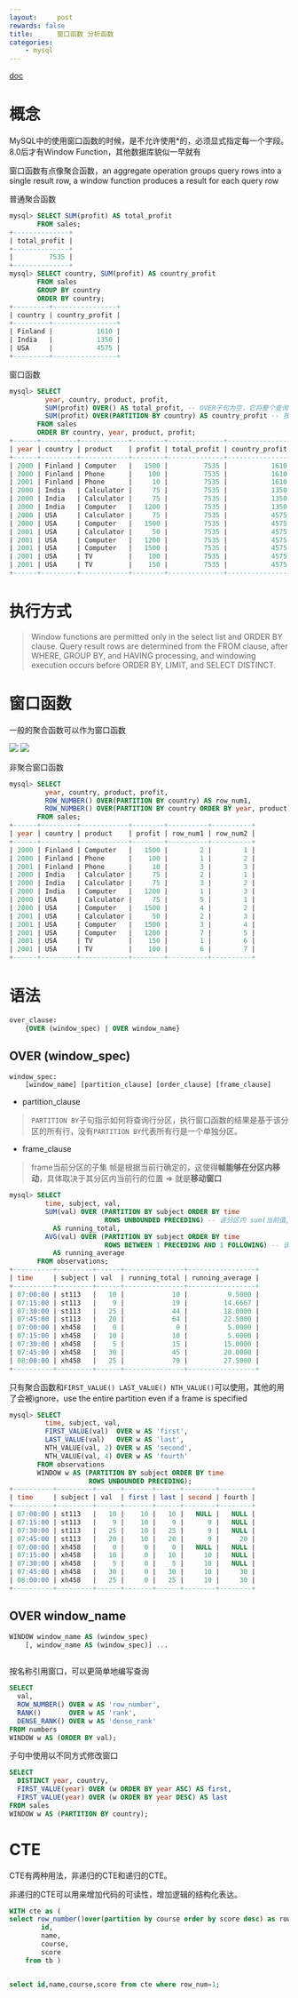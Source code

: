 ```yaml
---
layout:     post
rewards: false
title:      窗口函数 分析函数
categories:
    - mysql
---
```


[doc](https://dev.mysql.com/doc/refman/8.0/en/window-functions.html)


# 概念
MySQL中的使用窗口函数的时候，是不允许使用*的，必须显式指定每一个字段。8.0后才有Window Function，其他数据库貌似一早就有

窗口函数有点像聚合函数，an aggregate operation groups query rows into a single result row, 
a window function produces a result for each query row

普通聚合函数
```sql
mysql> SELECT SUM(profit) AS total_profit
       FROM sales;
+--------------+
| total_profit |
+--------------+
|         7535 |
+--------------+
mysql> SELECT country, SUM(profit) AS country_profit
       FROM sales
       GROUP BY country
       ORDER BY country;
+---------+----------------+
| country | country_profit |
+---------+----------------+
| Finland |           1610 |
| India   |           1350 |
| USA     |           4575 |
+---------+----------------+
```

窗口函数
```sql
mysql> SELECT
         year, country, product, profit,
         SUM(profit) OVER() AS total_profit, -- OVER子句为空，它将整个查询行集视为单个分区。因此，窗函数产生全局和，但对每一行都这样做。
         SUM(profit) OVER(PARTITION BY country) AS country_profit -- 按国家/地区划分行，每个分区（每个国家/地区）生成一个总和。该函数为每个分区行生成此总和。
       FROM sales
       ORDER BY country, year, product, profit;
+------+---------+------------+--------+--------------+----------------+
| year | country | product    | profit | total_profit | country_profit |
+------+---------+------------+--------+--------------+----------------+
| 2000 | Finland | Computer   |   1500 |         7535 |           1610 |
| 2000 | Finland | Phone      |    100 |         7535 |           1610 |
| 2001 | Finland | Phone      |     10 |         7535 |           1610 |
| 2000 | India   | Calculator |     75 |         7535 |           1350 |
| 2000 | India   | Calculator |     75 |         7535 |           1350 |
| 2000 | India   | Computer   |   1200 |         7535 |           1350 |
| 2000 | USA     | Calculator |     75 |         7535 |           4575 |
| 2000 | USA     | Computer   |   1500 |         7535 |           4575 |
| 2001 | USA     | Calculator |     50 |         7535 |           4575 |
| 2001 | USA     | Computer   |   1200 |         7535 |           4575 |
| 2001 | USA     | Computer   |   1500 |         7535 |           4575 |
| 2001 | USA     | TV         |    100 |         7535 |           4575 |
| 2001 | USA     | TV         |    150 |         7535 |           4575 |
+------+---------+------------+--------+--------------+----------------+
```

# 执行方式

> Window functions are permitted only in the select list and ORDER BY clause. 
> Query result rows are determined from the FROM clause, after WHERE, GROUP BY, and HAVING processing,
> and windowing execution occurs before ORDER BY, LIMIT, and SELECT DISTINCT.

# 窗口函数

一般的聚合函数可以作为窗口函数

<span class='gp-2'>
    <img src='https://tva3.sinaimg.cn/large/006tNc79ly1g20tqixrt3j316c0kojso.jpg' />
    <img src='https://tva2.sinaimg.cn/large/006tNc79ly1g20tr48ybwj30ug0u00uj.jpg' />
</span>

非聚合窗口函数
```sql
mysql> SELECT
         year, country, product, profit,
         ROW_NUMBER() OVER(PARTITION BY country) AS row_num1,
         ROW_NUMBER() OVER(PARTITION BY country ORDER BY year, product) AS row_num2
       FROM sales;
+------+---------+------------+--------+----------+----------+
| year | country | product    | profit | row_num1 | row_num2 |
+------+---------+------------+--------+----------+----------+
| 2000 | Finland | Computer   |   1500 |        2 |        1 |
| 2000 | Finland | Phone      |    100 |        1 |        2 |
| 2001 | Finland | Phone      |     10 |        3 |        3 |
| 2000 | India   | Calculator |     75 |        2 |        1 |
| 2000 | India   | Calculator |     75 |        3 |        2 |
| 2000 | India   | Computer   |   1200 |        1 |        3 |
| 2000 | USA     | Calculator |     75 |        5 |        1 |
| 2000 | USA     | Computer   |   1500 |        4 |        2 |
| 2001 | USA     | Calculator |     50 |        2 |        3 |
| 2001 | USA     | Computer   |   1500 |        3 |        4 |
| 2001 | USA     | Computer   |   1200 |        7 |        5 |
| 2001 | USA     | TV         |    150 |        1 |        6 |
| 2001 | USA     | TV         |    100 |        6 |        7 |
+------+---------+------------+--------+----------+----------+
```

# 语法
```sql
over_clause:
    {OVER (window_spec) | OVER window_name}
```
## OVER (window_spec)
```sql
window_spec:
    [window_name] [partition_clause] [order_clause] [frame_clause]
```
- partition_clause

> `PARTITION BY`子句指示如何将查询行分区，执行窗口函数的结果是基于该分区的所有行，没有`PARTITION BY`代表所有行是一个单独分区。

- frame_clause

> frame当前分区的子集 帧是根据当前行确定的，这使得**帧能够在分区内移动**，具体取决于其分区内当前行的位置 => 就是**移动窗口**

```sql
mysql> SELECT
         time, subject, val,
         SUM(val) OVER (PARTITION BY subject ORDER BY time
                        ROWS UNBOUNDED PRECEDING) -- 该分区内 sum(当前值,sum(前一个值))
           AS running_total,
         AVG(val) OVER (PARTITION BY subject ORDER BY time
                        ROWS BETWEEN 1 PRECEDING AND 1 FOLLOWING) -- 该分区内 avg(后一个值,当前值,前一个值)
           AS running_average
       FROM observations;
+----------+---------+------+---------------+-----------------+
| time     | subject | val  | running_total | running_average |
+----------+---------+------+---------------+-----------------+
| 07:00:00 | st113   |   10 |            10 |          9.5000 |
| 07:15:00 | st113   |    9 |            19 |         14.6667 |
| 07:30:00 | st113   |   25 |            44 |         18.0000 |
| 07:45:00 | st113   |   20 |            64 |         22.5000 |
| 07:00:00 | xh458   |    0 |             0 |          5.0000 |
| 07:15:00 | xh458   |   10 |            10 |          5.0000 |
| 07:30:00 | xh458   |    5 |            15 |         15.0000 |
| 07:45:00 | xh458   |   30 |            45 |         20.0000 |
| 08:00:00 | xh458   |   25 |            70 |         27.5000 |
+----------+---------+------+---------------+-----------------+
```

只有聚合函数和`FIRST_VALUE() LAST_VALUE() NTH_VALUE()`可以使用，其他的用了会被ignore，use the entire partition even if a frame is specified

```sql
mysql> SELECT
         time, subject, val,
         FIRST_VALUE(val)  OVER w AS 'first',
         LAST_VALUE(val)   OVER w AS 'last',
         NTH_VALUE(val, 2) OVER w AS 'second',
         NTH_VALUE(val, 4) OVER w AS 'fourth'
       FROM observations
       WINDOW w AS (PARTITION BY subject ORDER BY time
                    ROWS UNBOUNDED PRECEDING);
+----------+---------+------+-------+------+--------+--------+
| time     | subject | val  | first | last | second | fourth |
+----------+---------+------+-------+------+--------+--------+
| 07:00:00 | st113   |   10 |    10 |   10 |   NULL |   NULL |
| 07:15:00 | st113   |    9 |    10 |    9 |      9 |   NULL |
| 07:30:00 | st113   |   25 |    10 |   25 |      9 |   NULL |
| 07:45:00 | st113   |   20 |    10 |   20 |      9 |     20 |
| 07:00:00 | xh458   |    0 |     0 |    0 |   NULL |   NULL |
| 07:15:00 | xh458   |   10 |     0 |   10 |     10 |   NULL |
| 07:30:00 | xh458   |    5 |     0 |    5 |     10 |   NULL |
| 07:45:00 | xh458   |   30 |     0 |   30 |     10 |     30 |
| 08:00:00 | xh458   |   25 |     0 |   25 |     10 |     30 |
+----------+---------+------+-------+------+--------+--------+
```


## OVER window_name

```sql
WINDOW window_name AS (window_spec)
    [, window_name AS (window_spec)] ...
    
```

按名称引用窗口，可以更简单地编写查询
```sql
SELECT
  val,
  ROW_NUMBER() OVER w AS 'row_number',
  RANK()       OVER w AS 'rank',
  DENSE_RANK() OVER w AS 'dense_rank'
FROM numbers
WINDOW w AS (ORDER BY val);

```
子句中使用以不同方式修改窗口
```sql
SELECT
  DISTINCT year, country,
  FIRST_VALUE(year) OVER (w ORDER BY year ASC) AS first,
  FIRST_VALUE(year) OVER (w ORDER BY year DESC) AS last
FROM sales
WINDOW w AS (PARTITION BY country);
```

# CTE
CTE有两种用法，非递归的CTE和递归的CTE。

非递归的CTE可以用来增加代码的可读性，增加逻辑的结构化表达。
```sql
WITH cte as (
select row_number()over(partition by course order by score desc) as row_num, 
		id,
		name,
		course,
		score 
	from tb )


select id,name,course,score from cte where row_num=1;
```
